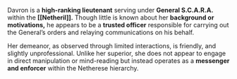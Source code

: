 Davron is a **high-ranking lieutenant** serving under **General S.C.A.R.A.** within the **[[Netheril]].** Though little is known about her **background or motivations,** he appears to be a **trusted officer** responsible for carrying out the General’s orders and relaying communications on his behalf.

Her demeanor, as observed through limited interactions, is friendly, and slightly unprofessional. Unlike her superior, she does not appear to engage in direct manipulation or mind-reading but instead operates as a **messenger and enforcer** within the Netherese hierarchy.